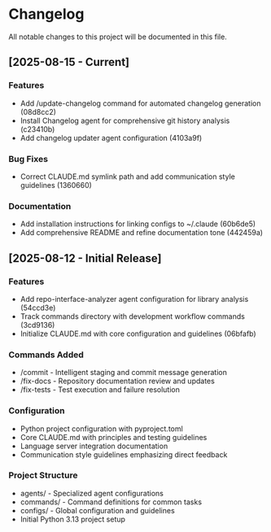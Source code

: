 # Changelog

All notable changes to this project will be documented in this file.

## [2025-08-15 - Current]

### Features
- Add /update-changelog command for automated changelog generation (08d8cc2)
- Install Changelog agent for comprehensive git history analysis (c23410b)
- Add changelog updater agent configuration (4103a9f)

### Bug Fixes
- Correct CLAUDE.md symlink path and add communication style guidelines (1360660)

### Documentation
- Add installation instructions for linking configs to ~/.claude (60b6de5)
- Add comprehensive README and refine documentation tone (442459a)

## [2025-08-12 - Initial Release]

### Features
- Add repo-interface-analyzer agent configuration for library analysis (54ccd3e)
- Track commands directory with development workflow commands (3cd9136)
- Initialize CLAUDE.md with core configuration and guidelines (06bfafb)

### Commands Added
- /commit - Intelligent staging and commit message generation
- /fix-docs - Repository documentation review and updates
- /fix-tests - Test execution and failure resolution

### Configuration
- Python project configuration with pyproject.toml
- Core CLAUDE.md with principles and testing guidelines
- Language server integration documentation
- Communication style guidelines emphasizing direct feedback

### Project Structure
- agents/ - Specialized agent configurations
- commands/ - Command definitions for common tasks
- configs/ - Global configuration and guidelines
- Initial Python 3.13 project setup